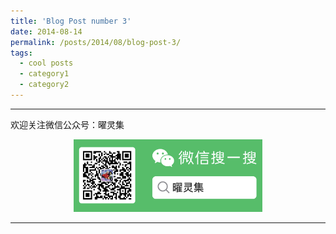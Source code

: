```yaml
---
title: 'Blog Post number 3'
date: 2014-08-14
permalink: /posts/2014/08/blog-post-3/
tags:
  - cool posts
  - category1
  - category2
---
```








-----

欢迎关注微信公众号：曜灵集
<center class="half">
<img src="./wxgzhsys.png"  width="60%">
</center>

-----
